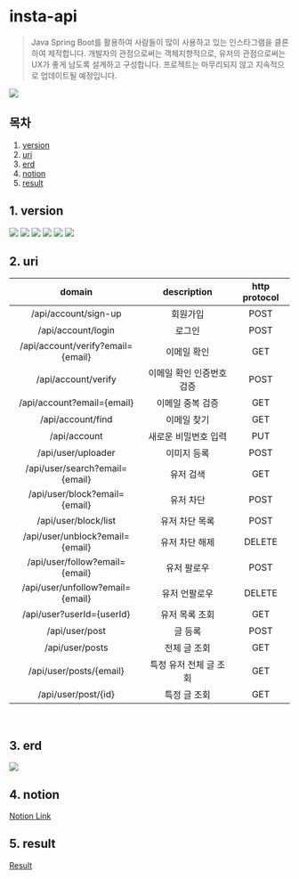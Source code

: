 # insta-api
> Java Spring Boot를 활용하여 사람들이 많이 사용하고 있는 인스타그램을 클론하여 제작합니다. 개발자의 관점으로써는 객체지향적으로, 유저의 관점으로써는 UX가 좋게 남도록 설계하고 구성합니다. 프로젝트는 마무리되지 않고 지속적으로 업데이트될 예정입니다.

<img src = "https://incheon-dev.s3.ap-northeast-2.amazonaws.com/static/logo.PNG"/>

## 목차
1. [version](#1-version)</br>
2. [uri](#2-uri)</br>
3. [erd](#3-erd)</br>
4. [notion](#4-notion)</br>
5. [result]($5-result)</br>

## 1. version
<img src="https://img.shields.io/badge/Java 11-007396?style=for-the-badge&logo=java&logoColor=white"> <img src="https://img.shields.io/badge/SpringBoot 2.5.5-6DB33F?style=for-the-badge&logo=Spring Boot&logoColor=white"> <img src="https://img.shields.io/badge/Gradle 7.3.3-02303A?style=for-the-badge&logo=Gradle&logoColor=white"> <img src="https://img.shields.io/badge/MariaDB-003545?style=for-the-badge&logo=MariaDB&logoColor=white"> <img src="https://img.shields.io/badge/Amazon RDS-527FFF?style=for-the-badge&logo=Amazon RDS&logoColor=white"> <img src="https://img.shields.io/badge/Amazon S3-569A31?style=for-the-badge&logo=Amazon S3&logoColor=white"> </br>

## 2. uri
|domain|description|http protocol|
|:------:|:-----------:|:-------------:|
|/api/account/sign-up|회원가입|POST|
|/api/account/login|로그인|POST|
|/api/account/verify?email={email}|이메일 확인|GET|
|/api/account/verify|이메일 확인 인증번호 검증|POST|
|/api/account?email={email}|이메일 중복 검증|GET|
|/api/account/find|이메일 찾기|GET|
|/api/account|새로운 비밀번호 입력|PUT|
|/api/user/uploader|이미지 등록|POST|
|/api/user/search?email={email}|유저 검색|GET|
|/api/user/block?email={email}|유저 차단|POST|
|/api/user/block/list|유저 차단 목록|POST|
|/api/user/unblock?email={email}|유저 차단 해제|DELETE|
|/api/user/follow?email={email}|유저 팔로우|POST|
|/api/user/unfollow?email={email}|유저 언팔로우|DELETE|
|/api/user?userId={userId}|유저 목록 조회|GET|
|/api/user/post|글 등록|POST|
|/api/user/posts|전체 글 조회|GET|
|/api/user/posts/{email}|특정 유저 전체 글 조회|GET|
|/api/user/post/{id}|특정 글 조회|GET|


</br>

## 3. erd
<img src="https://incheon-dev.s3.ap-northeast-2.amazonaws.com/static/erd.PNG"/>
</br>

## 4. notion
[Notion Link](https://fan-yuzu-49b.notion.site/Instagram-Clone-b6d81942158442c596daa9dfe120c0b1)
</br>

## 5. result
[Result](https://fan-yuzu-49b.notion.site/fb1199c472f246f1bbc6a65b13e724c1)
</br>
